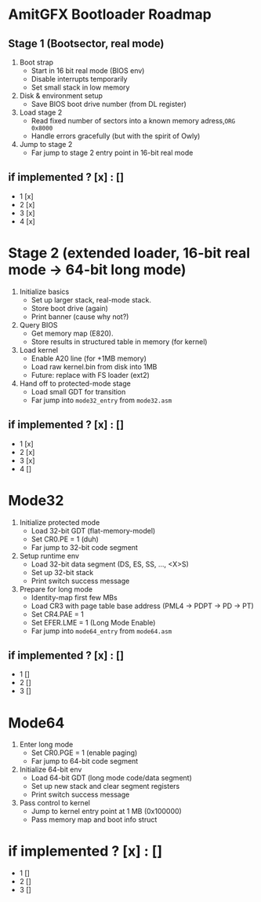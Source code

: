 # AmitGFX Bootloader Roadmap

## Stage 1 (Bootsector, real mode)
1) Boot strap
    - Start in 16 bit real mode (BIOS env)
    - Disable interrupts temporarily
    - Set small stack in low memory
2) Disk & environment setup
    - Save BIOS boot drive number (from DL register)
3) Load stage 2
    - Read fixed number of sectors into a known memory adress,`ORG 0x8000`
    - Handle errors gracefully (but with the spirit of Owly)
4) Jump to stage 2
    - Far jump to stage 2 entry point in 16-bit real mode

## if implemented ? [x] : []
- 1 [x]
- 2 [x]
- 3 [x]
- 4 [x]

# Stage 2 (extended loader, 16-bit real mode → 64-bit long mode)
1) Initialize basics
    - Set up larger stack, real-mode stack.
    - Store boot drive (again)
    - Print banner (cause why not?)
2) Query BIOS
    - Get memory map (E820).
    - Store results in structured table in memory (for kernel)
3) Load kernel
    - Enable A20 line (for +1MB memory)
    - Load raw kernel.bin from disk into 1MB
    - Future: replace with FS loader (ext2)
4) Hand off to protected-mode stage
    - Load small GDT for transition
    - Far jump into `mode32_entry` from `mode32.asm`

## if implemented ? [x] : []
- 1 [x]
- 2 [x]
- 3 [x]
- 4 []

# Mode32
1) Initialize protected mode
    - Load 32-bit GDT (flat-memory-model)
    - Set CR0.PE = 1 (duh)
    - Far jump to 32-bit code segment
2) Setup runtime env
    - Load 32-bit data segment (DS, ES, SS, ..., \<X>S)
    - Set up 32-bit stack
    - Print switch success message
3) Prepare for long mode
    - Identity-map first few MBs 
    - Load CR3 with page table base address (PML4 → PDPT → PD → PT)
    - Set CR4.PAE = 1
    - Set EFER.LME = 1 (Long Mode Enable)
    - Far jump into `mode64_entry` from `mode64.asm`
## if implemented ? [x] : []
- 1 []
- 2 []
- 3 []
# Mode64
1) Enter long mode
    - Set CR0.PGE = 1 (enable paging)
    - Far jump to 64-bit code segment
2) Initialize 64-bit env
    - Load 64-bit GDT (long mode code/data segment)
    - Set up new stack and clear segment registers
    - Print switch success message
3) Pass control to kernel
    - Jump to kernel entry point at 1 MB (0x100000)
    - Pass memory map and boot info struct

# if implemented ? [x] : []
- 1 []
- 2 []
- 3 []